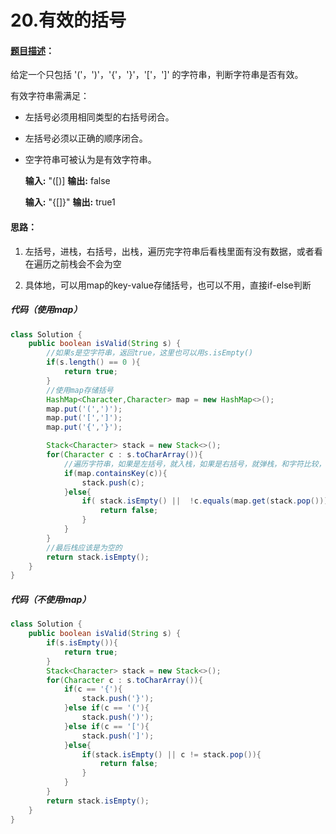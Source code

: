 # 20.有效的括号

#### [题目描述](https://leetcode-cn.com/problems/valid-parentheses/)：

给定一个只包括 '('，')'，'{'，'}'，'['，']' 的字符串，判断字符串是否有效。

有效字符串需满足：
* 左括号必须用相同类型的右括号闭合。
* 左括号必须以正确的顺序闭合。
* 空字符串可被认为是有效字符串。

  **输入:**   "([)]
  **输出:**   false

  **输入:**  "{[]}"
  **输出:**  true1

#### 思路：
1. 左括号，进栈，右括号，出栈，遍历完字符串后看栈里面有没有数据，或者看在遍历之前栈会不会为空

2. 具体地，可以用map的key-value存储括号，也可以不用，直接if-else判断

   

##### 代码（使用map）

```java
class Solution {
    public boolean isValid(String s) {
        //如果s是空字符串，返回true，这里也可以用s.isEmpty()
        if(s.length() == 0 ){
            return true;
        }
        //使用map存储括号
        HashMap<Character,Character> map = new HashMap<>();
        map.put('(',')');
        map.put('[',']');
        map.put('{','}');

        Stack<Character> stack = new Stack<>();
        for(Character c : s.toCharArray()){
            //遍历字符串，如果是左括号，就入栈，如果是右括号，就弹栈，和字符比较，要注意在比较前，栈是不是为空
            if(map.containsKey(c)){
                stack.push(c);
            }else{
                if( stack.isEmpty() ||  !c.equals(map.get(stack.pop())){
                    return false;
                }
            }
        }
        //最后栈应该是为空的
        return stack.isEmpty();
    }
}
```

##### 代码（不使用map）


```java
class Solution {
    public boolean isValid(String s) {
        if(s.isEmpty()){
            return true;
        }
        Stack<Character> stack = new Stack<>();
        for(Character c : s.toCharArray()){
            if(c == '{'){
                stack.push('}');
            }else if(c == '('){
                stack.push(')');
            }else if(c == '['){
                stack.push(']');
            }else{
                if(stack.isEmpty() || c != stack.pop()){
                    return false;
                }
            }
        } 
        return stack.isEmpty();
    }
}
```
